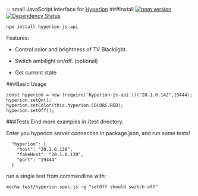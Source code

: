 :collision: small JavaScript interface for [Hyperion](https://github.com/hyperion-project/hyperion)
###Install
[![npm version](https://badge.fury.io/js/hyperion-js-api.svg)](https://badge.fury.io/js/hyperion-js-api)
[![Dependency Status](https://david-dm.org/firsttris/hyperion-js-api.svg)](https://david-dm.org/firsttris/hyperion-js-api) 
```
npm install hyperion-js-api
```

Features:

- Control color and brightness of TV Blacklight.

- Switch ambilight on/off. (optional)

- Get current state

###Basic Usage

```
const hyperion = new (require('hyperion-js-api'))("20.1.0.142",19444);
hyperion.setOn();
hyperion.setColor(this.hyperion.COLORS.RED);
hyperion.setOff();
```
###Tests
Eind more examples in /test directory.

Enter you hyperion server connection in package.json, and run some tests!
```
  "hyperion": {
    "host": "20.1.0.138",
    "fakeHost": "20.1.0.139",
    "port": "19444"
  }
```

run a single test from commandline with:
```
mocha test/hyperion.spec.js -g "setOff should switch off"
```